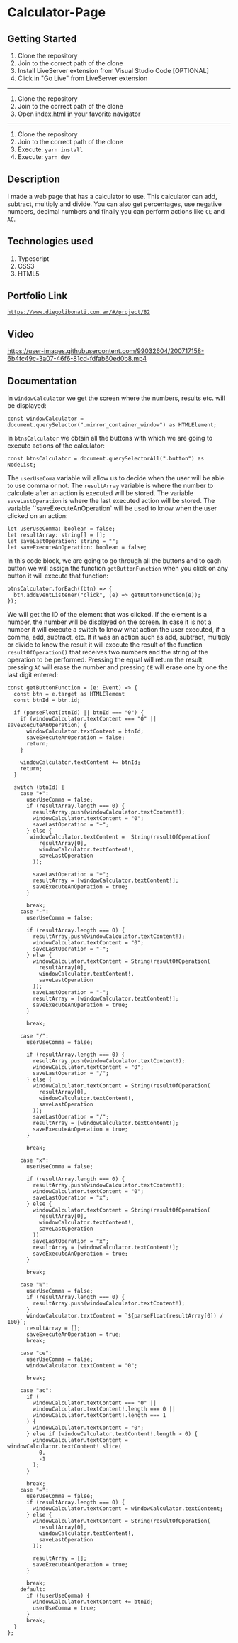 # Calculator-Page

## Getting Started

1. Clone the repository
2. Join to the correct path of the clone
3. Install LiveServer extension from Visual Studio Code [OPTIONAL]
4. Click in "Go Live" from LiveServer extension

---

1. Clone the repository
2. Join to the correct path of the clone
3. Open index.html in your favorite navigator

---

1. Clone the repository
2. Join to the correct path of the clone
3. Execute: `yarn install`
4. Execute: `yarn dev`

## Description

I made a web page that has a calculator to use. This calculator can add, subtract, multiply and divide. You can also get percentages, use negative numbers, decimal numbers and finally you can perform actions like `CE` and `AC`.

## Technologies used

1. Typescript
2. CSS3
3. HTML5

## Portfolio Link

[`https://www.diegolibonati.com.ar/#/project/82`](https://www.diegolibonati.com.ar/#/project/82)

## Video

https://user-images.githubusercontent.com/99032604/200717158-6b4fc49c-3a07-46f6-81cd-fdfab60ed0b8.mp4

## Documentation

In `windowCalculator` we get the screen where the numbers, results etc. will be displayed:

```
const windowCalculator = document.querySelector(".mirror_container_window") as HTMLElement;
```

In `btnsCalculator` we obtain all the buttons with which we are going to execute actions of the calculator:

```
const btnsCalculator = document.querySelectorAll(".button") as NodeList;
```

The `userUseComa` variable will allow us to decide when the user will be able to use comma or not. The `resultArray` variable is where the number to calculate after an action is executed will be stored. The variable `saveLastOperation` is where the last executed action will be stored. The variable ``saveExecuteAnOperation` will be used to know when the user clicked on an action:

```
let userUseComma: boolean = false;
let resultArray: string[] = [];
let saveLastOperation: string = "";
let saveExecuteAnOperation: boolean = false;
```

In this code block, we are going to go through all the buttons and to each button we will assign the function `getButtonFunction` when you click on any button it will execute that function:

```
btnsCalculator.forEach((btn) => {
  btn.addEventListener("click", (e) => getButtonFunction(e));
});
```

We will get the ID of the element that was clicked. If the element is a number, the number will be displayed on the screen. In case it is not a number it will execute a switch to know what action the user executed, if a comma, add, subtract, etc. If it was an action such as add, subtract, multiply or divide to know the result it will execute the result of the function `resultOfOperation()` that receives two numbers and the string of the operation to be performed. Pressing the equal will return the result, pressing `AC` will erase the number and pressing `CE` will erase one by one the last digit entered:

```
const getButtonFunction = (e: Event) => {
  const btn = e.target as HTMLElement
  const btnId = btn.id;

  if (parseFloat(btnId) || btnId === "0") {
    if (windowCalculator.textContent === "0" || saveExecuteAnOperation) {
      windowCalculator.textContent = btnId;
      saveExecuteAnOperation = false;
      return;
    }

    windowCalculator.textContent += btnId;
    return;
  }

  switch (btnId) {
    case "+":
      userUseComma = false;
      if (resultArray.length === 0) {
        resultArray.push(windowCalculator.textContent!);
        windowCalculator.textContent = "0";
        saveLastOperation = "+";
      } else {
       windowCalculator.textContent =  String(resultOfOperation(
          resultArray[0],
          windowCalculator.textContent!,
          saveLastOperation
        ));

        saveLastOperation = "+";
        resultArray = [windowCalculator.textContent!];
        saveExecuteAnOperation = true;
      }

      break;
    case "-":
      userUseComma = false;

      if (resultArray.length === 0) {
        resultArray.push(windowCalculator.textContent!);
        windowCalculator.textContent = "0";
        saveLastOperation = "-";
      } else {
        windowCalculator.textContent = String(resultOfOperation(
          resultArray[0],
          windowCalculator.textContent!,
          saveLastOperation
        ));
        saveLastOperation = "-";
        resultArray = [windowCalculator.textContent!];
        saveExecuteAnOperation = true;
      }

      break;

    case "/":
      userUseComma = false;

      if (resultArray.length === 0) {
        resultArray.push(windowCalculator.textContent!);
        windowCalculator.textContent = "0";
        saveLastOperation = "/";
      } else {
        windowCalculator.textContent = String(resultOfOperation(
          resultArray[0],
          windowCalculator.textContent!,
          saveLastOperation
        ));
        saveLastOperation = "/";
        resultArray = [windowCalculator.textContent!];
        saveExecuteAnOperation = true;
      }

      break;

    case "x":
      userUseComma = false;

      if (resultArray.length === 0) {
        resultArray.push(windowCalculator.textContent!);
        windowCalculator.textContent = "0";
        saveLastOperation = "x";
      } else {
        windowCalculator.textContent = String(resultOfOperation(
          resultArray[0],
          windowCalculator.textContent!,
          saveLastOperation
        ))
        saveLastOperation = "x";
        resultArray = [windowCalculator.textContent!];
        saveExecuteAnOperation = true;
      }

      break;

    case "%":
      userUseComma = false;
      if (resultArray.length === 0) {
        resultArray.push(windowCalculator.textContent!);
      }
      windowCalculator.textContent = `${parseFloat(resultArray[0]) / 100}`;
      resultArray = [];
      saveExecuteAnOperation = true;
      break;

    case "ce":
      userUseComma = false;
      windowCalculator.textContent = "0";

      break;

    case "ac":
      if (
        windowCalculator.textContent === "0" ||
        windowCalculator.textContent!.length === 0 ||
        windowCalculator.textContent!.length === 1
      ) {
        windowCalculator.textContent = "0";
      } else if (windowCalculator.textContent!.length > 0) {
        windowCalculator.textContent = windowCalculator.textContent!.slice(
          0,
          -1
        );
      }

      break;
    case "=":
      userUseComma = false;
      if (resultArray.length === 0) {
        windowCalculator.textContent = windowCalculator.textContent;
      } else {
        windowCalculator.textContent = String(resultOfOperation(
          resultArray[0],
          windowCalculator.textContent!,
          saveLastOperation
        ));

        resultArray = [];
        saveExecuteAnOperation = true;
      }

      break;
    default:
      if (!userUseComma) {
        windowCalculator.textContent += btnId;
        userUseComma = true;
      }
      break;
  }
};
```
